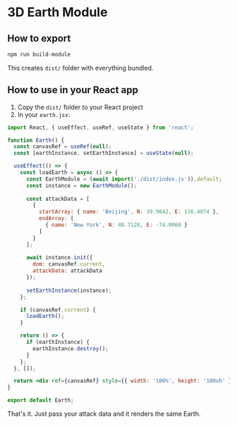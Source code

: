 # 3D Earth Module

## How to export

```bash
npm run build-module
```

This creates `dist/` folder with everything bundled.

## How to use in your React app

1. Copy the `dist/` folder to your React project
2. In your `earth.jsx`:

```jsx
import React, { useEffect, useRef, useState } from 'react';

function Earth() {
  const canvasRef = useRef(null);
  const [earthInstance, setEarthInstance] = useState(null);

  useEffect(() => {
    const loadEarth = async () => {
      const EarthModule = (await import('./dist/index.js')).default;
      const instance = new EarthModule();
      
      const attackData = [
        {
          startArray: { name: 'Beijing', N: 39.9042, E: 116.4074 },
          endArray: [
            { name: 'New York', N: 40.7128, E: -74.0060 }
          ]
        }
      ];
      
      await instance.init({
        dom: canvasRef.current,
        attackData: attackData
      });
      
      setEarthInstance(instance);
    };

    if (canvasRef.current) {
      loadEarth();
    }

    return () => {
      if (earthInstance) {
        earthInstance.destroy();
      }
    };
  }, []);

  return <div ref={canvasRef} style={{ width: '100%', height: '100vh' }} />;
}

export default Earth;
```

That's it. Just pass your attack data and it renders the same Earth.